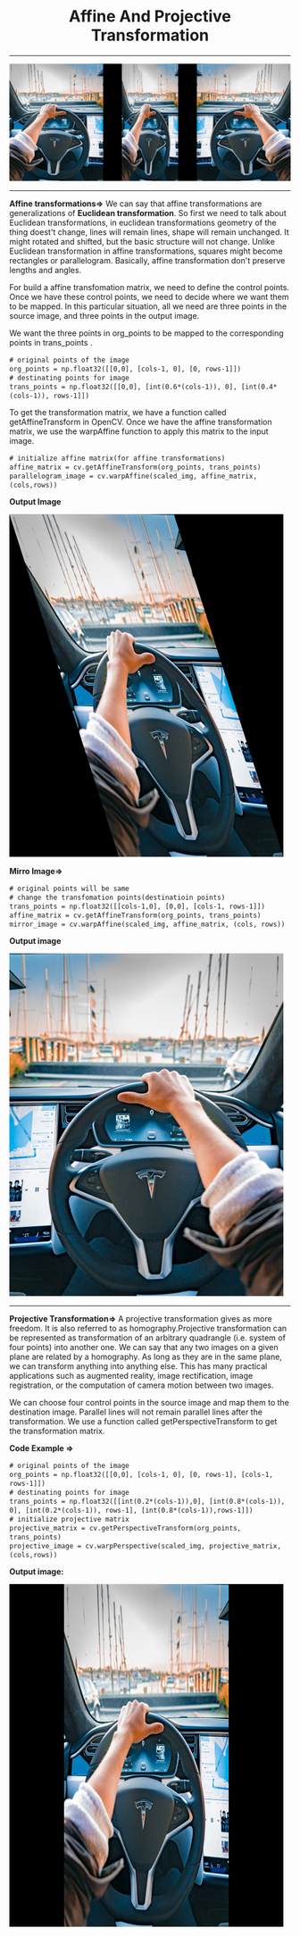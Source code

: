 <center><h1>Affine And Projective Transformation</h1></center>

---

![Index Image](../../images/Normal_image_With_Affine_and_Projective_transformation.png)

---

**Affine transformations=>** We can say that affine transformations are generalizations of **Euclidean transformation**. So first we need to talk about Euclidean transformations, in euclidean transformations geometry of the thing doest't change, lines will remain lines, shape will remain unchanged. It might rotated and shifted, but the basic structure will not change. Unlike Euclidean transformation in affine transformations, squares might become rectangles or parallelogram. Basically, affine transformation don't preserve lengths and angles.

For build a affine transfomation matrix, we need to define the control points. Once we have these control points, we need to decide where we want them to be mapped. In this particular situation, all we need are three points in the source image, and three points in the output image.

We want the three points in org_points to be mapped to the corresponding points in trans_points .

```
# original points of the image
org_points = np.float32([[0,0], [cols-1, 0], [0, rows-1]])
# destinating points for image
trans_points = np.float32([[0,0], [int(0.6*(cols-1)), 0], [int(0.4*(cols-1)), rows-1]])
```
To get the transformation matrix, we have a function called getAffineTransform in OpenCV. Once we have the affine transformation matrix, we use the warpAffine function to apply this matrix to the input image.

```
# initialize affine matrix(for affine transformations)
affine_matrix = cv.getAffineTransform(org_points, trans_points)
parallelogram_image = cv.warpAffine(scaled_img, affine_matrix, (cols,rows))
```

**Output Image**

![Affine Image](../../images/Affine_Transformation.png)


**Mirro Image=>**

```
# original points will be same
# change the transfomation points(destinatioin points) 
trans_points = np.float32([[cols-1,0], [0,0], [cols-1, rows-1]])
affine_matrix = cv.getAffineTransform(org_points, trans_points)
mirror_image = cv.warpAffine(scaled_img, affine_matrix, (cols, rows))
```

**Output image**

![Affine Image](../../images/Mirror_Image.png)

---

**Projective Transformation=>** A projective transformation gives as more freedom. It is also referred to as homography.Projective transformation can be represented as transformation of an arbitrary quadrangle (i.e. system of four points) into another one. We can say that any two images on a given plane are related by a homography. As long as they are in the same plane, we can transform anything into anything else. This has many practical applications such as augmented reality, image rectification, image registration, or the computation of camera motion between two images.


We can choose four control points in the source image and map them to the destination image. Parallel lines will not remain parallel lines after the transformation. We use a function called getPerspectiveTransform to get the transformation matrix.

**Code Example =>**

```
# original points of the image
org_points = np.float32([[0,0], [cols-1, 0], [0, rows-1], [cols-1, rows-1]])
# destinating points for image
trans_points = np.float32([[int(0.2*(cols-1)),0], [int(0.8*(cols-1)), 0], [int(0.2*(cols-1)), rows-1], [int(0.8*(cols-1)),rows-1]])
# initialize projective matrix
projective_matrix = cv.getPerspectiveTransform(org_points, trans_points)
projective_image = cv.warpPerspective(scaled_img, projective_matrix, (cols,rows))
```

**Output image:**

![Affine Image](../../images/Projective_Transformation.png)

